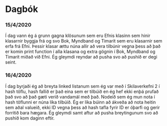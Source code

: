 # Dagbók

### 15/4/2020
Í dag vann ég á grunn gagna klösunum sem eru Efnis klasinn sem hinir klasarnir byggja frá og svo Bok, Myndband og Timarit sem eru klasarnir sem erfa frá Efni. Þessir klasar ættu núna allir að vera tilbúnir vegna þess að það er komin print function í alla klasana og extra gögnin í Bok, Myndband og Timarit miðað við Efni. Ég gleymdi reyndar að pusha svo að pushið er degi seint.

### 16/4/2020
Í dag byrjaði ég að breyta linked listanum sem ég var með í Skilaverkefni 2 í hash töflu, hash fallið er það eina sem er tilbúið en ég hef ekki enþá prufað það svo að það gæti verið vandamál með það. Nodeið sem ég mun nota í hash töflunni er núna líka tilbúið. Ég er líka búinn að ákveða að nota heitin sem aðal valueið, ekki ID vegna þess að hash tafla fyrir ID er óþarfi og gerir forritið bara hægara. Ég gleymdi samt aftur að pusha breytingunum svo að pushið kom daginn eftir.

